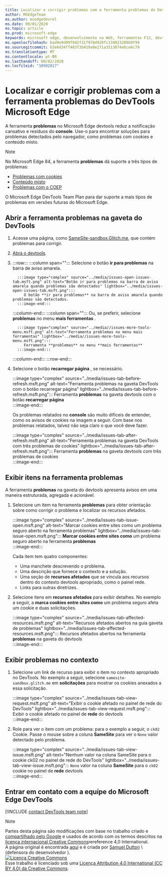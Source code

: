 ```yaml
---
title: Localizar e corrigir problemas com a ferramenta problemas do DevTools Microsoft Edge
author: MSEdgeTeam
ms.author: msedgedevrel
ms.date: 09/01/2020
ms.topic: article
ms.prod: microsoft-edge
keywords: microsoft edge, desenvolvimento na Web, ferramentas F12, devtools
ms.openlocfilehash: bad9e9d99f0d2f3179784920fc334823289b9f99
ms.sourcegitcommit: 63e6d34ff483f3b419a0e271a3513874e6ce6c79
ms.translationtype: MT
ms.contentlocale: pt-BR
ms.lasthandoff: 09/02/2020
ms.locfileid: "10992817"
---
```

<!-- Copyright Sam Dutton 

   Licensed under the Apache License, Version 2.0 (the "License");
   you may not use this file except in compliance with the License.
   You may obtain a copy of the License at

       https://www.apache.org/licenses/LICENSE-2.0

   Unless required by applicable law or agreed to in writing, software
   distributed under the License is distributed on an "AS IS" BASIS,
   WITHOUT WARRANTIES OR CONDITIONS OF ANY KIND, either express or implied.
   See the License for the specific language governing permissions and
   limitations under the License.  -->  

# Localizar e corrigir problemas com a ferramenta problemas do DevTools Microsoft Edge  

A ferramenta **problemas** no Microsoft Edge devtools reduz a notificação cansativo e resíduos do **console**.  Use-o para encontrar soluções para problemas detectados pelo navegador, como problemas com cookies e conteúdo misto.  

> [!NOTE]
> No Microsoft Edge 84, a ferramenta **problemas** dá suporte a três tipos de problemas:  
> *   [Problemas com cookies][MDNSameSiteCookies]  
> *   [Conteúdo misto][MDNMixedContent]  
> *   [Problemas com o COEP][W3CCOEPSpec]
> 
> O Microsoft Edge DevTools Team Plan para dar suporte a mais tipos de problemas em versões futuras do Microsoft Edge.  

## Abrir a ferramenta problemas na gaveta do DevTools  

1.  Acesse uma página, como [SameSite-sandbox.Glitch.me][GlitchSamesiteSandbox], que contém problemas para corrigir.  
1.  [Abra o devtools][DevtoolsOpen].  
1.  :::row:::
       :::column span="":::
          Selecione o botão **ir para problemas** na barra de aviso amarela.  
          
          :::image type="complex" source="../media/issues-open-issues-tab.msft.png" alt-text="Botão ir para problemas na barra de aviso amarela quando problemas são detectados" lightbox="../media/issues-open-issues-tab.msft.png":::
             O botão **ir para problemas** na barra de aviso amarela quando problemas são detectados.  
          :::image-end:::  
       :::column-end:::
       :::column span="":::
          Ou, se preferir, selecione **problemas** no menu **mais ferramentas** .  
          
          :::image type="complex" source="../media//issues-more-tools-menu.msft.png" alt-text="Ferramenta problemas no menu mais ferramentas" lightbox="../media//issues-more-tools-menu.msft.png":::
             Ferramenta **problemas** no menu **mais ferramentas**  
          :::image-end:::  
       :::column-end:::
    :::row-end:::
    
1.  Selecione o botão **recarregar página** , se necessário.  
    
    :::image type="complex" source="../media/issues-tab-before-refresh.msft.png" alt-text="Ferramenta problemas na gaveta DevTools com o botão recarregar página" lightbox="../media/issues-tab-before-refresh.msft.png":::
       Ferramenta **problemas** na gaveta devtools com o botão **recarregar página**  
    :::image-end:::  

    Os problemas relatados no **console** são muito difíceis de entender, como os avisos de cookies na imagem a seguir.  Com base nos problemas relatados, talvez não seja claro o que você deve fazer.  
    
    :::image type="complex" source="../media/issues-tab-after-refresh.msft.png" alt-text="Ferramenta problemas na gaveta DevTools com três problemas de cookies" lightbox="../media/issues-tab-after-refresh.msft.png":::
       Ferramenta **problemas** na gaveta devtools com três problemas de cookies  
    :::image-end:::  
    
## Exibir itens na ferramenta problemas  

A ferramenta **problemas** na gaveta do devtools apresenta avisos em uma maneira estruturada, agregada e acionável.  

1.  Selecione um item na ferramenta **problemas** para obter orientação sobre como corrigir o problema e localizar os recursos afetados.  
    
    :::image type="complex" source="../media/issues-tab-issue-open.msft.png" alt-text="Marcar cookies entre sites como um problema seguro aberto na ferramenta problemas" lightbox="../media/issues-tab-issue-open.msft.png":::
       **Marcar cookies entre sites como** um problema seguro aberto na ferramenta **problemas**  
    :::image-end:::  
    
    Cada item tem quatro componentes:  
    
    *   Uma manchete descrevendo o problema.  
    *   Uma descrição que fornece o contexto e a solução.  
    *   Uma seção de **recursos afetados** que se vincula aos recursos dentro do contexto devtools apropriado, como o painel rede.  
    *   Links para outras diretrizes.  
    
1.  Selecione itens em **recursos afetados** para exibir detalhes.  No exemplo a seguir, a **marca cookies entre sites como** um problema seguro afeta um cookie e duas solicitações.  
    
    :::image type="complex" source="../media/issues-tab-affected-resources.msft.png" alt-text="Recursos afetados abertos na guia gaveta de problemas" lightbox="../media/issues-tab-affected-resources.msft.png":::
       Recursos afetados abertos na ferramenta **problemas** na gaveta do devtools  
    :::image-end:::  
    
## Exibir problemas no contexto  

1.  Selecione um link de recurso para exibir o item no contexto apropriado no DevTools.  No exemplo a seguir, selecione `samesite-sandbox.glitch.me` em **solicitações** para mostrar os cookies anexados a essa solicitação.  
    
    :::image type="complex" source="../media/issues-tab-view-request.msft.png" alt-text="Exibir o cookie afetado no painel de rede do DevTools" lightbox="../media/issues-tab-view-request.msft.png":::
       Exibir o cookie afetado no painel de **rede** do devtools  
    :::image-end:::  

1.  Role para ver o item com um problema: para o exemplo a seguir, o `ck02` Cookie.  Passe o mouse sobre a coluna **SameSite** para ver o `None` valor detectado pelo problema.  
    
    :::image type="complex" source="../media/issues-tab-view-issue.msft.png" alt-text="Nenhum valor na coluna SameSite para o cookie ck02 no painel de rede do DevTools" lightbox="../media/issues-tab-view-issue.msft.png":::
       `None` valor na coluna **SameSite** para o `ck02` cookie no painel de **rede** devtools  
    :::image-end:::  

## Entrar em contato com a equipe do Microsoft Edge DevTools  

[!INCLUDE [contact DevTools team note](../includes/contact-devtools-team-note.md)]  

<!-- links -->  

[DevtoolsOpen]: ../open.md "Abrir o Microsoft Edge DevTools | Documentos da Microsoft"  

[GlitchSamesiteSandbox]: https://samesite-sandbox.glitch.me "Testes de cookies SameSite | Problema"  

[MDNSameSiteCookies]: https://developer.mozilla.org/docs/Web/HTTP/Headers/Set-Cookie/SameSite "SameSite cookies | MDN"  
[MDNMixedContent]: https://developer.mozilla.org/docs/Web/Security/Mixed_content "Conteúdo misto | MDN"  

[W3CCOEPSpec]: https://wicg.github.io/cross-origin-embedder-policy "Política incorporada de origem cruzada | Grupo da Comunidade Incubator da Web"  

> [!NOTE]
> Partes desta página são modificações com base no trabalho criado e [compartilhado pelo Google][GoogleSitePolicies] e usados de acordo com os termos descritos na [licença internacional Creative Commons][CCA4IL]rereference 4,0 International.  
> A página original é encontrada [aqui](https://developers.google.com/web/tools/chrome-devtools/issues/index) e é criada por [Samuel Dutton][SamDutton] \ (defensora do desenvolvedor \).  
[![Licença Creative Commons][CCby4Image]][CCA4IL]  
Esse trabalho é licenciado sob uma [Licença Attribution 4.0 International (CC BY 4.0) da Creative Commons][CCA4IL].  

[CCA4IL]: https://creativecommons.org/licenses/by/4.0  
[CCby4Image]: https://i.creativecommons.org/l/by/4.0/88x31.png  
[GoogleSitePolicies]: https://developers.google.com/terms/site-policies  
[KayceBasques]: https://developers.google.com/web/resources/contributors/kaycebasques  
[SamDutton]: https://developers.google.com/web/resources/contributors/samdutton  

